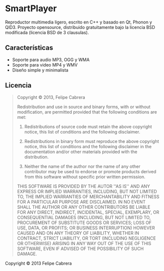 SmartPlayer
===========
Reproductor multimedia ligero, escrito en C++ y basado en Qt, Phonon y QID3. Proyecto opensource, distribuido gratuitamente bajo la licencia BSD modificada (licencia BSD de 3 clausulas).

Características
---------------
+  Soporte para audio MP3, OGG y WMA
+  Soporte para video MP4 y WMV
+  Diseño simple y minimalista

Licencia
--------
> Copyright © 2013, Felipe Cabrera
>
> Redistribution and use in source and binary forms, with or without
> modification, are permitted provided that the following conditions
> are met:
>
> 1. Redistributions of source code must retain the above copyright
>    notice, this list of conditions and the following disclaimer.
>
> 2. Redistributions in binary form must reproduce the above copyright
>    notice, this list of conditions and the following disclaimer in the
>    documentation and/or other materials provided with the distribution.
>
> 3. Neither the name of the author nor the name of any other
>    contributor may be used to endorse or promote products derived
>    from this software without specific prior written permission.
>
> THIS SOFTWARE IS PROVIDED BY THE AUTOR ''AS IS'' AND ANY EXPRESS
> OR IMPLIED WARRANTIES, INCLUDING, BUT NOT LIMITED TO, THE IMPLIED
> WARRANTIES OF MERCHANTABILITY AND FITNESS FOR A PARTICULAR PURPOSE
> ARE DISCLAIMED.  IN NO EVENT SHALL THE AUTHOR OR ANY OTHER CONTRIBUTORS
> BE LIABLE FOR ANY DIRECT, INDIRECT, INCIDENTAL, SPECIAL, EXEMPLARY, OR
> CONSEQUENTIAL DAMAGES (INCLUDING, BUT NOT LIMITED TO, PROCUREMENT OF
> SUBSTITUTE GOODS OR SERVICES; LOSS OF USE, DATA, OR PROFITS; OR
> BUSINESS INTERRUPTION) HOWEVER CAUSED AND ON ANY THEORY OF LIABILITY,
> WHETHER IN CONTRACT, STRICT LIABILITY, OR TORT (INCLUDING NEGLIGENCE OR
> OTHERWISE) ARISING IN ANY WAY OUT OF THE USE OF THIS SOFTWARE, EVEN IF
> ADVISED OF THE POSSIBILITY OF SUCH DAMAGE.

Copyright © 2013 Felipe Cabrera
